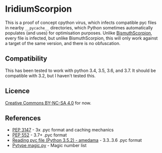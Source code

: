 # IridiumScorpion
This is a proof of concept cpython virus, which infects compatible pyc files in nearby `__pycache__` directories,
which Python sometimes automatically populates (and uses) for optimisation purposes.
Unlike [BismuthScorpion](https://github.com/EvelynSubarrow/BismuthScorpion), every file is infected, but unlike
BismuthScorpion, this will only work against a target of the same version, and there is no obfuscation.

## Compatibility
This has been tested to work with python 3.4, 3.5, 3.6, and 3.7. It should be compatible with 3.2, but I haven't
tested this.

## Licence
[Creative Commons BY-NC-SA 4.0](https://creativecommons.org/licenses/by-nc-sa/4.0/) for now.

## References
* [PEP 3147](https://www.python.org/dev/peps/pep-3147/) - 3x .pyc format and caching mechanics
* [PEP 552](https://www.python.org/dev/peps/pep-0552/) - 3.7+ .pyc format
* [Reading pyc file (Python 3.5.2) - amedama](https://qiita.com/amedama/items/698a7c4dbdd34b03b427) - 3.3..3.6 .pyc format
* [Pytype magic.py](https://github.com/google/pytype/blob/master/pytype/pyc/magic.py) - Magic number list
